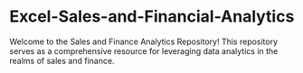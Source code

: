 # Excel-Sales-and-Financial-Analytics
Welcome to the Sales and Finance Analytics Repository! This repository serves as a comprehensive resource for leveraging data analytics in the realms of sales and finance.
